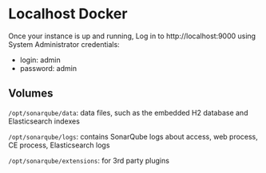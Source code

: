 # Localhost Docker

Once your instance is up and running, Log in to http://localhost:9000 using System Administrator credentials:

- login: admin
- password: admin

## Volumes

`/opt/sonarqube/data`: data files, such as the embedded H2 database and Elasticsearch indexes

`/opt/sonarqube/logs`: contains SonarQube logs about access, web process, CE process, Elasticsearch logs

`/opt/sonarqube/extensions`: for 3rd party plugins
